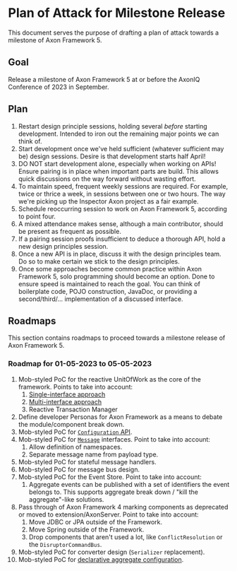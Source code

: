 # Plan of Attack for Milestone Release

This document serves the purpose of drafting a plan of attack towards a milestone of Axon Framework 5.

## Goal

Release a milestone of Axon Framework 5 at or before the AxonIQ Conference of 2023 in September.

## Plan

1. Restart design principle sessions, holding several _before_ starting development. 
   Intended to iron out the remaining major points we can think of.
2. Start development once we've held sufficient (whatever sufficient may be) design sessions.
   Desire is that development starts half April!
3. DO NOT start development alone, especially when working on APIs! 
   Ensure pairing is in place when important parts are build. 
   This allows quick discussions on the way forward without wasting effort.
4. To maintain speed, frequent weekly sessions are required.
   For example, twice or thrice a week, in sessions between one or two hours.
   The way we're picking up the Inspector Axon project as a fair example.
5. Schedule reoccurring session to work on Axon Framework 5, according to point four.
6. A mixed attendance makes sense, although a main contributor, should be present as frequent as possible.
7. If a pairing session proofs insufficient to deduce a thorough API, hold a new design principles session.
8. Once a new API is in place, discuss it with the design principles team.
   Do so to make certain we stick to the design principles.
9. Once some approaches become common practice within Axon Framework 5, solo programming should become an option.
   Done to ensure speed is maintained to reach the goal.
   You can think of boilerplate code, POJO construction, JavaDoc, or providing a second/third/... implementation of a discussed interface.

## Roadmaps

This section contains roadmaps to proceed towards a milestone release of Axon Framework 5.

### Roadmap for 01-05-2023 to 05-05-2023

1. Mob-styled PoC for the reactive UnitOfWork as the core of the framework.
   Points to take into account:
   1. [Single-interface approach](reactive-native.md#one-interface-approach)
   2. [Multi-interface approach](reactive-native.md#two-interfaces-approach) 
   3. Reactive Transaction Manager
2. Define developer Personas for Axon Framework as a means to debate the module/component break down.
3. Mob-styled PoC for [`Configuration` API](design-principles.md#configuration).
4. Mob-styled PoC for [`Message`](design-principles.md#messaging) interfaces.
   Point to take into account:
   1. Allow definition of namespaces.
   2. Separate message name from payload type.
5. Mob-styled PoC for stateful message handlers.
6. Mob-styled PoC for message bus design.
7. Mob-styled PoC for the Event Store.
   Point to take into account:
   1. Aggregate events can be published with a set of identifiers the event belongs to. 
      This supports aggregate break down / "kill the aggregate"-like solutions.
8. Pass through of Axon Framework 4 marking components as deprecated or moved to extension/AxonServer.
   Point to take into account:
   1. Move JDBC or JPA outside of the Framework.
   2. Move Spring outside of the Framework.
   3. Drop components that aren't used a lot, like `ConflictResolution` or the `DisruptorCommandBus`.
9. Mob-styled PoC for converter design (`Serializer` replacement).
10. Mob-styled PoC for [declarative aggregate configuration](design-principles.md#commands--command-modelling--aggregates). 